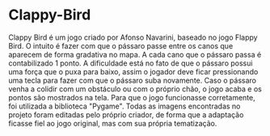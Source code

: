 # Clappy-Bird

Clappy Bird é um jogo criado por Afonso Navarini, baseado no jogo Flappy Bird. O intuito é fazer com que o pássaro passe entre os canos que aparecem de forma gradativa no mapa.
A cada cano que o pássaro passa é contabilizado 1 ponto.
A dificuldade está no fato de que o pássaro possui uma força que o puxa para baixo, assim o jogador deve ficar pressionando uma tecla para fazer com que o pássaro suba novamente.
Caso o pássaro venha a colidir com um obstáculo ou com o próprio chão, o jogo acaba e os pontos são mostrados na tela.
Para que o jogo funcionasse corretamente, foi utilizada a biblioteca "Pygame".
Todas as imagens encontradas no projeto foram editadas pelo próprio criador, de forma que a adaptação ficasse fiel ao jogo original, mas com sua própria tematização.
